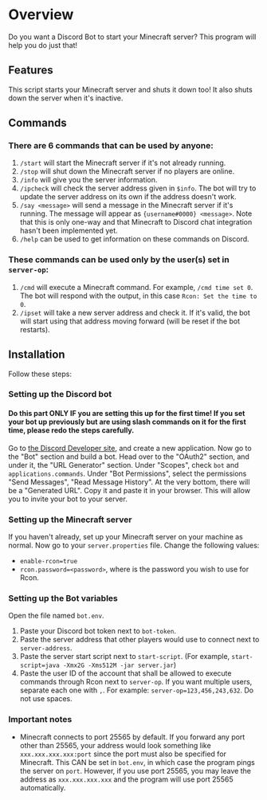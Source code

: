 # Overview
Do you want a Discord Bot to start your Minecraft server? This program will help you do just that!

## Features
This script starts your Minecraft server and shuts it down too! It also shuts down the server when it's inactive. 

## Commands
### There are 6 commands that can be used by anyone: 
1. `/start` will start the Minecraft server if it's not already running. 
2. `/stop` will shut down the Minecraft server if no players are online.  
3. `/info` will give you the server information. 
4. `/ipcheck` will check the server address given in `$info`. The bot will try to update the server address on its own if the address doesn't work. 
5. `/say <message>` will send a message in the Minecraft server if it's running. The message will appear as `{username#0000} <message>`. Note that this is only one-way and that Minecraft to Discord chat integration hasn't been implemented yet. 
6. `/help` can be used to get information on these commands on Discord.
### These commands can be used only by the user(s) set in `server-op`: 
1. `/cmd` will execute a Minecraft command. For example, `/cmd time set 0`. The bot will respond with the output, in this case `Rcon: Set the time to 0`. 
2. `/ipset` will take a new server address and check it. If it's valid, the bot will start using that address moving forward (will be reset if the bot restarts). 

## Installation
Follow these steps: 
### Setting up the Discord bot
#### Do this part ONLY IF you are setting this up for the first time! If you set your bot up previously but are using slash commands on it for the first time, please redo the steps carefully. 
Go to [the Discord Developer site](https://discord.com/developers/), and create a new application. Now go to the "Bot" section and build a bot. 
Head over to the "OAuth2" section, and under it, the "URL Generator" section. Under "Scopes", check `bot` and `applications.commands`.
Under "Bot Permissions", select the permissions "Send Messages", "Read Message History". At the very bottom, there will be a "Generated URL".
Copy it and paste it in your browser. This will allow you to invite your bot to your server. 

### Setting up the Minecraft server
If you haven't already, set up your Minecraft server on your machine as normal. Now go to your `server.properties` file. 
Change the following values:
- `enable-rcon=true`
- `rcon.password=<password>`, where <password> is the password you wish to use for Rcon. 

### Setting up the Bot variables
Open the file named `bot.env`. 
1. Paste your Discord bot token next to `bot-token`. 
2. Paste the server address that other players would use to connect next to `server-address`. 
3. Paste the server start script next to `start-script`. (For example, `start-script=java -Xmx2G -Xms512M -jar server.jar`)
4. Paste the user ID of the account that shall be allowed to execute commands through Rcon next to `server-op`. If you want multiple users, separate each one with `,`. For example: `server-op=123,456,243,632`. Do not use spaces. 

### Important notes
- Minecraft connects to port 25565 by default. If you forward any port other than 25565, your address would look something like `xxx.xxx.xxx.xxx:port` since the port must also be specified for Minecraft. This CAN be set in `bot.env`, in which case the program pings the server on `port`. However, if you use port 25565, you may leave the address as `xxx.xxx.xxx.xxx` and the program will use port 25565 automatically. 
